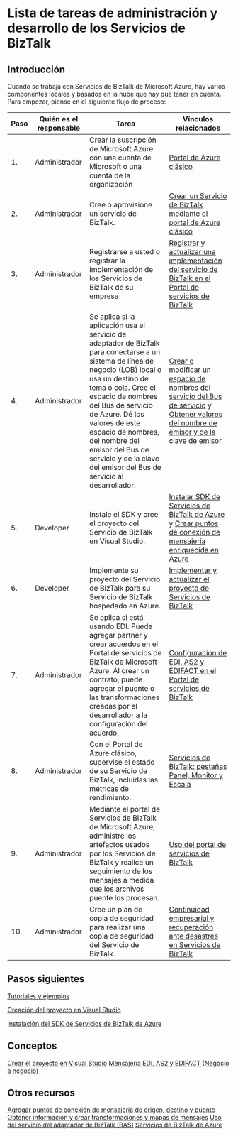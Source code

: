 <properties 
	pageTitle="Lista de tareas de administración y desarrollo de los Servicios de BizTalk | Servicios de BizTalk de Microsoft Azure" 
	description="" 
	services="biztalk-services" 
	documentationCenter="" 
	authors="msftman" 
	manager="erikre" 
	editor=""/>

<tags 
	ms.service="biztalk-services" 
	ms.workload="integration" 
	ms.tgt_pltfrm="na" 
	ms.devlang="na" 
	ms.topic="article" 
	ms.date="02/29/2016" 
	ms.author="deonhe"/>

# Lista de tareas de administración y desarrollo de los Servicios de BizTalk  

## Introducción
Cuando se trabaja con Servicios de BizTalk de Microsoft Azure, hay varios componentes locales y basados en la nube que hay que tener en cuenta. Para empezar, piense en el siguiente flujo de proceso:

|Paso|Quién es el responsable|Tarea|Vínculos relacionados|
|----|----|----|----|
1\.|Administrador|Crear la suscripción de Microsoft Azure con una cuenta de Microsoft o una cuenta de la organización|[Portal de Azure clásico](http://go.microsoft.com/fwlink/p/?LinkID=213885)|
|2\.|Administrador|Cree o aprovisione un servicio de BizTalk.|[Crear un Servicio de BizTalk mediante el portal de Azure clásico](http://go.microsoft.com/fwlink/p/?LinkID=302280)|
|3\.|Administrador|Registrarse a usted o registrar la implementación de los Servicios de BizTalk de su empresa|[Registrar y actualizar una implementación del servicio de BizTalk en el Portal de servicios de BizTalk](https://msdn.microsoft.com/library/azure/hh689837.aspx)|
|4\.|Administrador|Se aplica si la aplicación usa el servicio de adaptador de BizTalk para conectarse a un sistema de línea de negocio (LOB) local o usa un destino de tema o cola. Cree el espacio de nombres del Bus de servicio de Azure. Dé los valores de este espacio de nombres, del nombre del emisor del Bus de servicio y de la clave del emisor del Bus de servicio al desarrollador.|[Crear o modificar un espacio de nombres del servicio del Bus de servicio](../service-bus/service-bus-dotnet-how-to-use-queues.md) y [Obtener valores del nombre de emisor y de la clave de emisor](biztalk-issuer-name-issuer-key.md)|
|5\.|Developer|Instale el SDK y cree el proyecto del Servicio de BizTalk en Visual Studio.|[Instalar SDK de Servicios de BizTalk de Azure](https://msdn.microsoft.com/library/azure/hh689760.aspx) y [Crear puntos de conexión de mensajería enriquecida en Azure](https://msdn.microsoft.com/library/azure/hh689766.aspx)|
|6\.|Developer|Implemente su proyecto del Servicio de BizTalk para su Servicio de BizTalk hospedado en Azure.|[Implementar y actualizar el proyecto de Servicios de BizTalk](https://msdn.microsoft.com/library/azure/hh689881.aspx)|
|7\.|Administrador|Se aplica si está usando EDI. Puede agregar partner y crear acuerdos en el Portal de servicios de BizTalk de Microsoft Azure. Al crear un contrato, puede agregar el puente o las transformaciones creadas por el desarrollador a la configuración del acuerdo.|[Configuración de EDI, AS2 y EDIFACT en el Portal de servicios de BizTalk](https://msdn.microsoft.com/library/azure/hh689853.aspx)|
|8\.|Administrador|Con el Portal de Azure clásico, supervise el estado de su Servicio de BizTalk, incluidas las métricas de rendimiento.|[Servicios de BizTalk: pestañas Panel, Monitor y Escala](http://go.microsoft.com/fwlink/p/?LinkID=302281)|
|9\.|Administrador|Mediante el portal de Servicios de BizTalk de Microsoft Azure, administre los artefactos usados por los Servicios de BizTalk y realice un seguimiento de los mensajes a medida que los archivos puente los procesan.|[Uso del portal de servicios de BizTalk](https://msdn.microsoft.com/library/azure/dn874043.aspx)|
|10\.|Administrador|Cree un plan de copia de seguridad para realizar una copia de seguridad del Servicio de BizTalk.|[Continuidad empresarial y recuperación ante desastres en Servicios de BizTalk](https://msdn.microsoft.com/library/azure/dn509557.aspx) |  
## Pasos siguientes
[Tutoriales y ejemplos](https://msdn.microsoft.com/library/azure/hh689895.aspx)

[Creación del proyecto en Visual Studio](https://msdn.microsoft.com/library/azure/hh689811.aspx)

[Instalación del SDK de Servicios de BizTalk de Azure](https://msdn.microsoft.com/library/azure/hh689760.aspx)

## Conceptos
[Crear el proyecto en Visual Studio](https://msdn.microsoft.com/library/azure/hh689811.aspx) [Mensajería EDI, AS2 y EDIFACT (Negocio a negocio)](https://msdn.microsoft.com/library/azure/hh689898.aspx)
## Otros recursos  
[Agregar puntos de conexión de mensajería de origen, destino y puente](https://msdn.microsoft.com/library/azure/hh689877.aspx) [Obtener información y crear transformaciones y mapas de mensajes](https://msdn.microsoft.com/library/azure/hh689905.aspx) [Uso del servicio del adaptador de BizTalk (BAS)](https://msdn.microsoft.com/library/azure/hh689889.aspx) [Servicios de BizTalk de Azure](http://go.microsoft.com/fwlink/p/?LinkID=303664)

<!---HONumber=AcomDC_0302_2016-->